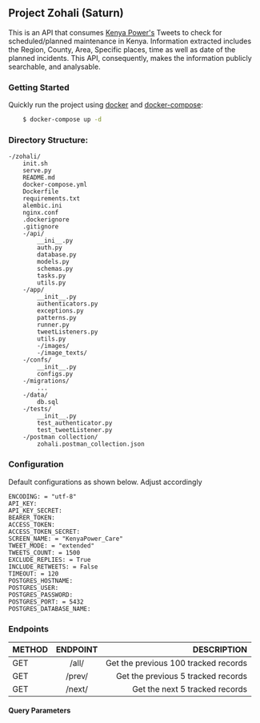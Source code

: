 ## Project Zohali (Saturn)

This is an API that consumes [Kenya Power's](https://twitter.com/KenyaPower_Care) Tweets to check for scheduled/planned maintenance in Kenya.
Information extracted includes the Region, County, Area, Specific places, time as well as date of the planned incidents.
This API, consequently, makes the information publicly searchable, and analysable.

### Getting Started

Quickly run the project using [docker](https://www.docker.com/) and
[docker-compose](https://docs.docker.com/compose/):

```bash
    $ docker-compose up -d
```

### Directory Structure:

    -/zohali/
        init.sh
        serve.py
        README.md
        docker-compose.yml
        Dockerfile
        requirements.txt
        alembic.ini
        nginx.conf
        .dockerignore
        .gitignore
        -/api/
            __ini__.py
            auth.py
            database.py
            models.py
            schemas.py
            tasks.py
            utils.py
        -/app/
            __init__.py
            authenticators.py
            exceptions.py
            patterns.py
            runner.py
            tweetListeners.py
            utils.py
            -/images/
            -/image_texts/
        -/confs/
            __init__.py
            configs.py
        -/migrations/
            ...
        -/data/
            db.sql
        -/tests/
            __init__.py
            test_authenticator.py
            test_tweetListener.py
        -/postman collection/
            zohali.postman_collection.json

### Configuration

Default configurations as shown below. Adjust accordingly

    ENCODING: = "utf-8"
    API_KEY:
    API_KEY_SECRET:
    BEARER_TOKEN:
    ACCESS_TOKEN:
    ACCESS_TOKEN_SECRET:
    SCREEN_NAME: = "KenyaPower_Care"
    TWEET_MODE: = "extended"
    TWEETS_COUNT: = 1500
    EXCLUDE_REPLIES: = True
    INCLUDE_RETWEETS: = False
    TIMEOUT: = 120
    POSTGRES_HOSTNAME:
    POSTGRES_USER:
    POSTGRES_PASSWORD:
    POSTGRES_PORT: = 5432
    POSTGRES_DATABASE_NAME:

### Endpoints

| METHOD | ENDPOINT |                          DESCRIPTION |
| ------ | :------: | -----------------------------------: |
| GET    |  /all/   | Get the previous 100 tracked records |
| GET    |  /prev/  |   Get the previous 5 tracked records |
| GET    |  /next/  |       Get the next 5 tracked records |


#### Query Parameters

